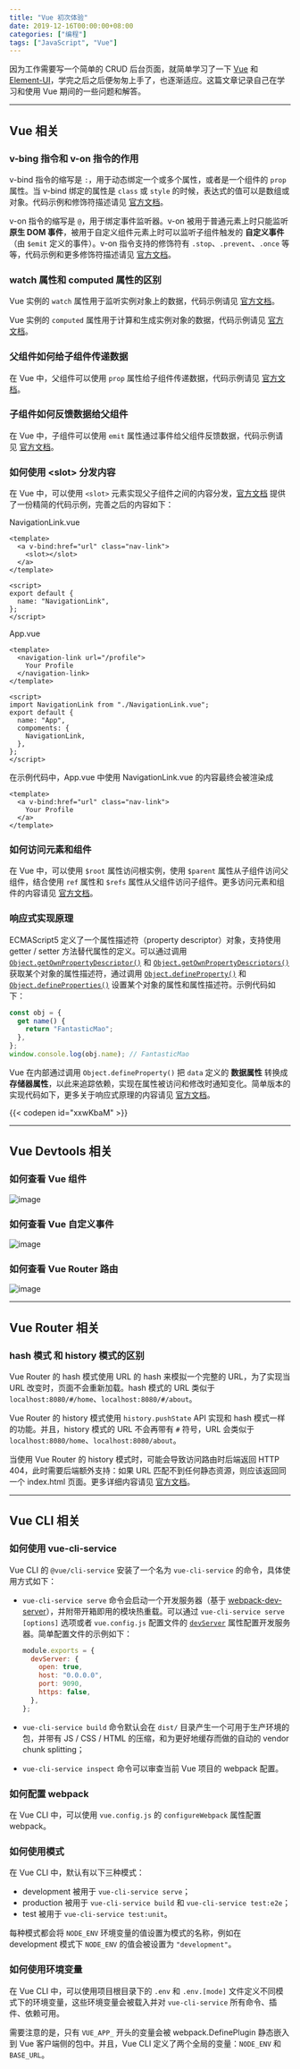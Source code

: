 ```yaml
---
title: "Vue 初次体验"
date: 2019-12-16T00:00:00+08:00
categories: ["编程"]
tags: ["JavaScript", "Vue"]
---
```


因为工作需要写一个简单的 CRUD 后台页面，就简单学习了一下 [Vue](https://vuejs.bootcss.com/v2/guide/) 和 [Element-UI](https://element.eleme.cn/#/zh-CN)，学完之后之后便匆匆上手了，也逐渐适应。这篇文章记录自己在学习和使用 Vue 期间的一些问题和解答。

---

## Vue 相关

### v-bing 指令和 v-on 指令的作用

v-bind 指令的缩写是 `:`，用于动态绑定一个或多个属性，或者是一个组件的 `prop` 属性。当 v-bind 绑定的属性是 `class` 或 `style` 的时候，表达式的值可以是数组或对象。代码示例和修饰符描述请见 [官方文档](https://vuejs.bootcss.com/v2/api/#v-bind)。

v-on 指令的缩写是 `@`，用于绑定事件监听器。v-on 被用于普通元素上时只能监听 **原生 DOM 事件**，被用于自定义组件元素上时可以监听子组件触发的 **自定义事件** （由 `$emit` 定义的事件）。v-on 指令支持的修饰符有 `.stop`、`.prevent`、`.once` 等等，代码示例和更多修饰符描述请见 [官方文档](https://vuejs.bootcss.com/v2/api/#v-on)。

### watch 属性和 computed 属性的区别

Vue 实例的 `watch` 属性用于监听实例对象上的数据，代码示例请见 [官方文档](https://vuejs.bootcss.com/v2/api/#watch)。

Vue 实例的 `computed` 属性用于计算和生成实例对象的数据，代码示例请见 [官方文档](https://vuejs.bootcss.com/v2/api/#computed)。

### 父组件如何给子组件传递数据

在 Vue 中，父组件可以使用 `prop` 属性给子组件传递数据，代码示例请见 [官方文档](https://vuejs.bootcss.com/v2/guide/components.html#通过-Prop-向子组件传递数据)。

### 子组件如何反馈数据给父组件

在 Vue 中，子组件可以使用 `emit` 属性通过事件给父组件反馈数据，代码示例请见 [官方文档](https://vuejs.bootcss.com/v2/guide/components.html#通过事件向父级组件发送消息)。

### 如何使用 \<slot\> 分发内容

在 Vue 中，可以使用 `<slot>` 元素实现父子组件之间的内容分发，[官方文档](https://vuejs.bootcss.com/v2/guide/components-slots.html) 提供了一份精简的代码示例，完善之后的内容如下：

NavigationLink.vue

```vue
<template>
  <a v-bind:href="url" class="nav-link">
    <slot></slot>
  </a>
</template>

<script>
export default {
  name: "NavigationLink",
};
</script>
```

App.vue

```vue
<template>
  <navigation-link url="/profile">
    Your Profile
  </navigation-link>
</template>

<script>
import NavigationLink from "./NavigationLink.vue";
export default {
  name: "App",
  compoments: {
    NavigationLink,
  },
};
</script>
```

在示例代码中，App.vue 中使用 NavigationLink.vue 的内容最终会被渲染成

```vue
<template>
  <a v-bind:href="url" class="nav-link">
    Your Profile
  </a>
</template>
```

### 如何访问元素和组件

在 Vue 中，可以使用 `$root` 属性访问根实例，使用 `$parent` 属性从子组件访问父组件，结合使用 `ref` 属性和 `$refs` 属性从父组件访问子组件。更多访问元素和组件的内容请见 [官方文档](https://vuejs.bootcss.com/v2/guide/components-edge-cases.html#访问元素-amp-组件)。

### 响应式实现原理

ECMAScript5 定义了一个属性描述符（property descriptor）对象，支持使用 getter / setter 方法替代属性的定义。可以通过调用 [`Object.getOwnPropertyDescriptor()`](https://developer.mozilla.org/en-US/docs/Web/JavaScript/Reference/Global_Objects/Object/getOwnPropertyDescriptor) 和 [`Object.getOwnPropertyDescriptors()`](https://developer.mozilla.org/en-US/docs/Web/JavaScript/Reference/Global_Objects/Object/getOwnPropertyDescriptors) 获取某个对象的属性描述符，通过调用 [`Object.defineProperty()`](https://developer.mozilla.org/en-US/docs/Web/JavaScript/Reference/Global_Objects/Object/defineProperty) 和 [`Object.defineProperties()`](https://developer.mozilla.org/en-US/docs/Web/JavaScript/Reference/Global_Objects/Object/defineProperties) 设置某个对象的属性和属性描述符。示例代码如下：

```javascript
const obj = {
  get name() {
    return "FantasticMao";
  },
};
window.console.log(obj.name); // FantasticMao
```

Vue 在内部通过调用 `Object.defineProperty()` 把 `data` 定义的 **数据属性** 转换成 **存储器属性**，以此来追踪依赖，实现在属性被访问和修改时通知变化。简单版本的实现代码如下，更多关于响应式原理的内容请见 [官方文档](https://vuejs.bootcss.com/v2/guide/reactivity.html)。

{{< codepen id="xxwKbaM" >}}

---

## Vue Devtools 相关

### 如何查看 Vue 组件

![image](/images/Vue初次体验/1.png)

### 如何查看 Vue 自定义事件

![image](/images/Vue初次体验/2.png)

### 如何查看 Vue Router 路由

![image](/images/Vue初次体验/3.png)

---

## Vue Router 相关

### hash 模式 和 history 模式的区别

Vue Router 的 hash 模式使用 URL 的 hash 来模拟一个完整的 URL，为了实现当 URL 改变时，页面不会重新加载。hash 模式的 URL 类似于 `localhost:8080/#/home`、`localhost:8080/#/about`。

Vue Router 的 history 模式使用 `history.pushState` API 实现和 hash 模式一样的功能。并且，history 模式的 URL 不会再带有 `#` 符号，URL 会类似于 `localhost:8080/home`、`localhost:8080/about`。

当使用 Vue Router 的 history 模式时，可能会导致访问路由时后端返回 HTTP 404，此时需要后端额外支持：如果 URL 匹配不到任何静态资源，则应该返回同一个 index.html 页面。更多详细内容请见 [官方文档](https://router.vuejs.org/zh/guide/essentials/history-mode.html)。

---

## Vue CLI 相关

### 如何使用 vue-cli-service

Vue CLI 的 `@vue/cli-service` 安装了一个名为 `vue-cli-service` 的命令，具体使用方式如下：

- `vue-cli-service serve` 命令会启动一个开发服务器（基于 [webpack-dev-server](https://github.com/webpack/webpack-dev-server)），并附带开箱即用的模块热重载。可以通过 `vue-cli-service serve [options]` 选项或者 `vue.config.js` 配置文件的 [`devServer`](https://cli.vuejs.org/zh/config/#devserver) 属性配置开发服务器。简单配置文件的示例如下：

  ```javascript
  module.exports = {
    devServer: {
      open: true,
      host: "0.0.0.0",
      port: 9090,
      https: false,
    },
  };
  ```

- `vue-cli-service build` 命令默认会在 `dist/` 目录产生一个可用于生产环境的包，并带有 JS / CSS / HTML 的压缩，和为更好地缓存而做的自动的 vendor chunk splitting；
- `vue-cli-service inspect` 命令可以审查当前 Vue 项目的 webpack 配置。

### 如何配置 webpack

在 Vue CLI 中，可以使用 `vue.config.js` 的 `configureWebpack` 属性配置 webpack。

### 如何使用模式

在 Vue CLI 中，默认有以下三种模式：

- development 被用于 `vue-cli-service serve`；
- production 被用于 `vue-cli-service build` 和 `vue-cli-service test:e2e`；
- test 被用于 `vue-cli-service test:unit`。

每种模式都会将 `NODE_ENV` 环境变量的值设置为模式的名称，例如在 development 模式下 `NODE_ENV` 的值会被设置为 `"development"`。

### 如何使用环境变量

在 Vue CLI 中，可以使用项目根目录下的 `.env` 和 `.env.[mode]` 文件定义不同模式下的环境变量，这些环境变量会被载入并对 `vue-cli-service` 所有命令、插件、依赖可用。

需要注意的是，只有 `VUE_APP_` 开头的变量会被 webpack.DefinePlugin 静态嵌入到 Vue 客户端侧的包中。并且，Vue CLI 定义了两个全局的变量：`NODE_ENV` 和 `BASE_URL`。
